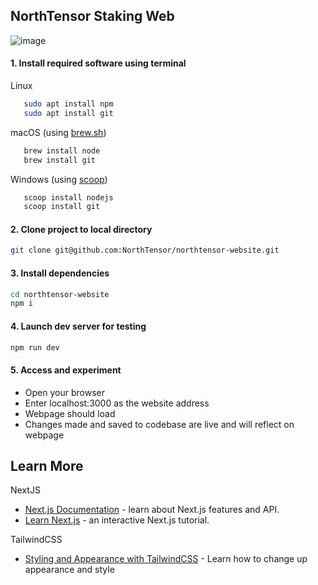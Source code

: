 ## NorthTensor Staking Web

![image](https://github.com/jasonmz/northtensor-web/assets/48445639/f514ffe7-bea0-4d19-a7fc-ea1737afeafc)

#### 1. Install required software using terminal
Linux 
```bash
   sudo apt install npm
   sudo apt install git
```
      
macOS (using [brew.sh](https://brew.sh/))
```bash
   brew install node
   brew install git
```
     
Windows (using [scoop](https://scoop.sh/))
```bash
   scoop install nodejs
   scoop install git
```
  
#### 2. Clone project to local directory
   ```bash
   git clone git@github.com:NorthTensor/northtensor-website.git
   ```
   
#### 3. Install dependencies
   ```bash
   cd northtensor-website
   npm i
   ```

#### 4. Launch dev server for testing
   ```bash
   npm run dev
   ```
   
#### 5. Access and experiment
   - Open your browser 
   - Enter localhost:3000 as the website address
   - Webpage should load
   - Changes made and saved to codebase are live and will reflect on webpage

## Learn More

NextJS
- [Next.js Documentation](https://nextjs.org/docs) - learn about Next.js features and API.
- [Learn Next.js](https://nextjs.org/learn) - an interactive Next.js tutorial.

TailwindCSS
- [Styling and Appearance with TailwindCSS](https://tailwindcss.com/) - Learn how to change up appearance and style

